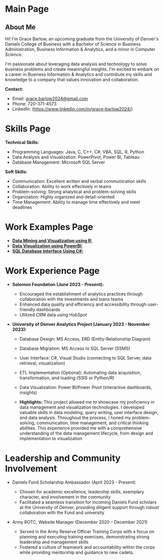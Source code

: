 # Main Page

## About Me

Hi! I'm Grace Barlow, an upcoming graduate from the University of Denver's Daniels College of Business with a Bachelor of Science in Business Administration, Business Information & Analytics, and a minor in Computer Science. 

I'm passionate about leveraging data analysis and technology to solve business problems and create meaningful insights. I'm excited to embark on a career in Business Information & Analytics and contribute my skills and knowledge to a company that values innovation and collaboration.

**Contact:**

* Email: grace.barlow2024@gmail.com
* Phone: 720-371-4573
* LinkedIn: (https://www.linkedin.com/in/grace-barlow2024/)


# Skills Page

**Technical Skills:**

* Programming Languages: Java, C, C++, C#, VBA, SQL, R, Python
* Data Analysis and Visualization: PowerPivot, Power BI, Tableau
* Database Management: Microsoft SQL Server

**Soft Skills:**

* Communication: Excellent written and verbal communication skills
* Collaboration: Ability to work effectively in teams
* Problem-solving: Strong analytical and problem-solving skills
* Organization: Highly organized and detail-oriented
* Time Management: Ability to manage time effectively and meet deadlines

# Work Examples Page

* **[Data Mining and Visualization using R:](https://rpubs.com/GraceBarlow/1157487)** 
* **[Data Visualization using PowerBI:](https://acrobat.adobe.com/link/review?uri=urn:aaid:scds:US:bdc1063d-15a8-3dab-bdb5-784712680a8c)** 
* **[SQL Database Interface Using C#:](https://github.com/GraceBarlow/DatabaseInterface)**

# Work Experience Page

* **Solomon Foundation (June 2023 - Present):**
  
  * Encouraged the establishment of analytics practices through collaboration with the investments and loans teams
  * Enhanced data quality and efficiency and accessibility through user-friendly dashboards
  * Utilized CRM data using HubSpot
  

* **University of Denver Analytics Project (January 2023 - November 2023):**
  
  * Database Design: MS Access, ERD (Entity-Relationship Diagram)
  * Database Migration: MS Access to SQL Server (SSMS)
  * User Interface: C#, Visual Studio (connecting to SQL Server, data retrieval, visualization)
  * ETL Implementation (Optional): Automating data acquisition, transformation, and loading (SSIS or Python/R)
  * Data Visualization: Power BI/Power Pivot (interactive dashboards, insights)
 
  * **Highlights:** This project allowed me to showcase my proficiency in data management and visualization technologies. I developed valuable skills in data modeling, query writing, user interface design, and data analysis. Throughout the process, I honed my problem-solving, communication, time management, and critical thinking abilities. This experience provided me with a comprehensive understanding of the data management lifecycle, from design and implementation to visualization

# Leadership and Community Involvement
* Daniels Fund Scholarship Ambassador (April 2023 - Present)
  
  *	Chosen for academic excellence, leadership skills, exemplary character, and involvement in the community
  *	Facilitated a seamless transition for incoming Daniels Fund scholars at the University of Denver, providing diligent support through robust collaboration with the Fund and university
    
* Army ROTC, Website Manager (December 2020 – December 2021)
  
  *	Served in the Army Reserve Officer Training Corps with a focus on planning and executing training exercises, demonstrating strong leadership and management skills
  * Fostered a culture of teamwork and accountability within the corps while providing mentorship and guidance to new cadets.

